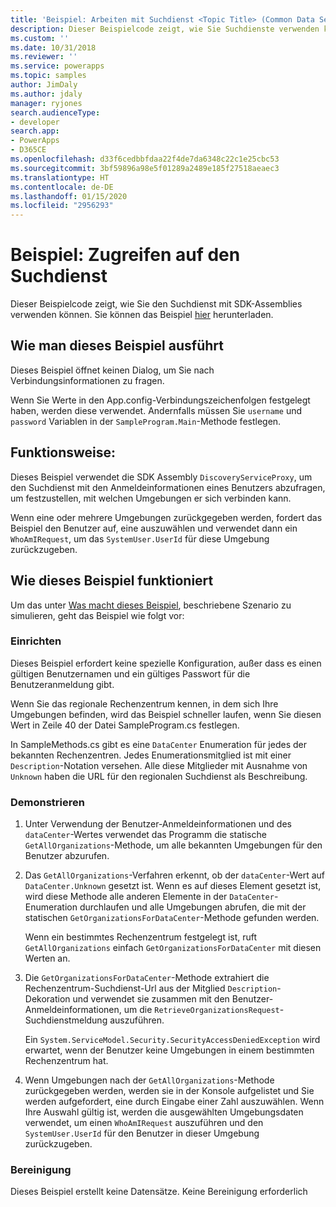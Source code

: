 ```yaml
---
title: 'Beispiel: Arbeiten mit Suchdienst <Topic Title> (Common Data Service) | Microsoft Docs'
description: Dieser Beispielcode zeigt, wie Sie Suchdienste verwenden können.
ms.custom: ''
ms.date: 10/31/2018
ms.reviewer: ''
ms.service: powerapps
ms.topic: samples
author: JimDaly
ms.author: jdaly
manager: ryjones
search.audienceType:
- developer
search.app:
- PowerApps
- D365CE
ms.openlocfilehash: d33f6cedbbfdaa22f4de7da6348c22c1e25cbc53
ms.sourcegitcommit: 3bf59896a98e5f01289a2489e185f27518aeaec3
ms.translationtype: HT
ms.contentlocale: de-DE
ms.lasthandoff: 01/15/2020
ms.locfileid: "2956293"
---
```

# <a name="sample-access-the-discovery-service"></a>Beispiel: Zugreifen auf den Suchdienst

Dieser Beispielcode zeigt, wie Sie den Suchdienst mit SDK-Assemblies verwenden können. Sie können das Beispiel [hier](https://github.com/Microsoft/PowerApps-Samples/tree/master/cds/orgsvc/C%23/DiscoveryService) herunterladen.

## <a name="how-to-run-this-sample"></a>Wie man dieses Beispiel ausführt

Dieses Beispiel öffnet keinen Dialog, um Sie nach Verbindungsinformationen zu fragen.

Wenn Sie Werte in den App.config-Verbindungszeichenfolgen festgelegt haben, werden diese verwendet. Andernfalls müssen Sie `username` und `password` Variablen in der `SampleProgram.Main`-Methode festlegen.

## <a name="what-this-sample-does"></a>Funktionsweise:

Dieses Beispiel verwendet die SDK Assembly `DiscoveryServiceProxy`, um den Suchdienst mit den Anmeldeinformationen eines Benutzers abzufragen, um festzustellen, mit welchen Umgebungen er sich verbinden kann.

Wenn eine oder mehrere Umgebungen zurückgegeben werden, fordert das Beispiel den Benutzer auf, eine auszuwählen und verwendet dann ein `WhoAmIRequest`, um das `SystemUser.UserId` für diese Umgebung zurückzugeben.

## <a name="how-this-sample-works"></a>Wie dieses Beispiel funktioniert

Um das unter [Was macht dieses Beispiel](#what-this-sample-does), beschriebene Szenario zu simulieren, geht das Beispiel wie folgt vor:

### <a name="setup"></a>Einrichten

Dieses Beispiel erfordert keine spezielle Konfiguration, außer dass es einen gültigen Benutzernamen und ein gültiges Passwort für die Benutzeranmeldung gibt.

Wenn Sie das regionale Rechenzentrum kennen, in dem sich Ihre Umgebungen befinden, wird das Beispiel schneller laufen, wenn Sie diesen Wert in Zeile 40 der Datei SampleProgram.cs festlegen.

In SampleMethods.cs gibt es eine `DataCenter` Enumeration für jedes der bekannten Rechenzentren. Jedes Enumerationsmitglied ist mit einer `Description`-Notation versehen. Alle diese Mitglieder mit Ausnahme von `Unknown` haben die URL für den regionalen Suchdienst als Beschreibung. 


### <a name="demonstrate"></a>Demonstrieren

1. Unter Verwendung der Benutzer-Anmeldeinformationen und des `dataCenter`-Wertes verwendet das Programm die statische `GetAllOrganizations`-Methode, um alle bekannten Umgebungen für den Benutzer abzurufen.
1. Das `GetAllOrganizations`-Verfahren erkennt, ob der `dataCenter`-Wert auf `DataCenter.Unknown` gesetzt ist. Wenn es auf dieses Element gesetzt ist, wird diese Methode alle anderen Elemente in der `DataCenter`-Enumeration durchlaufen und alle Umgebungen abrufen, die mit der statischen `GetOrganizationsForDataCenter`-Methode gefunden werden.

    Wenn ein bestimmtes Rechenzentrum festgelegt ist, ruft `GetAllOrganizations` einfach `GetOrganizationsForDataCenter` mit diesen Werten an.

1. Die `GetOrganizationsForDataCenter`-Methode extrahiert die Rechenzentrum-Suchdienst-Url aus der Mitglied `Description`-Dekoration und verwendet sie zusammen mit den Benutzer-Anmeldeinformationen, um die `RetrieveOrganizationsRequest`-Suchdienstmeldung auszuführen.

    Ein `System.ServiceModel.Security.SecurityAccessDeniedException` wird erwartet, wenn der Benutzer keine Umgebungen in einem bestimmten Rechenzentrum hat.

1. Wenn Umgebungen nach der `GetAllOrganizations`-Methode zurückgegeben werden, werden sie in der Konsole aufgelistet und Sie werden aufgefordert, eine durch Eingabe einer Zahl auszuwählen. Wenn Ihre Auswahl gültig ist, werden die ausgewählten Umgebungsdaten verwendet, um einen `WhoAmIRequest` auszuführen und den `SystemUser.UserId` für den Benutzer in dieser Umgebung zurückzugeben.

### <a name="clean-up"></a>Bereinigung

Dieses Beispiel erstellt keine Datensätze. Keine Bereinigung erforderlich
